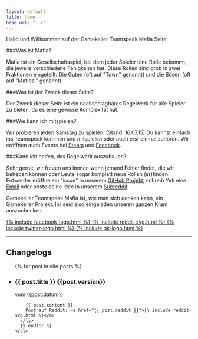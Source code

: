 ```yaml
---
layout: default
title: home
base_url: "../"
---
```


Hallo und Willkommen auf der Gamekeller Teamspeak Mafia Seite!

###Was ist Mafia?

Mafia ist ein Gesellschaftsspiel, bei dem jeder Spieler eine Rolle bekommt, die jeweils verschiedene Fähigkeiten hat.
Diese Rollen sind grob in zwei Fraktionen eingeteilt: Die Guten (oft auf "Town" genannt) und die Bösen (oft auf "Mafiosi" genannt).

###Was ist der Zweck dieser Seite?

Der Zweck dieser Seite ist ein nachschlagbares Regelwerk für alle Spieler zu bieten, da es eine gewisse Komplexität hat.

###Wie kann ich mitspielen?

Wir probieren jeden Samstag zu spielen. (Stand: 16.07.15) Du kannst einfach ins Teamspeak kommen und mitspielen oder auch erst einmal zuhören. Wir eröffnen auch Events bei [Steam](http://steamcommunity.com/groups/gamekeller#events) und [Facebook](https://www.facebook.com/groups/178919188822122/events/). 

###Kann ich helfen, das Regelwerk auszubauen?

Sehr gerne, wir freuen uns immer, wenn jemand Fehler findet, die wir beheben können oder Leute sogar komplett neue Rollen (er)finden. Entwerder eröffne ein "issue" in unserem [GitHub Projekt](https://github.com/gamekeller/mafia), schreib Yeti eine [Email](mailto:yeti@gamekeller.net) oder poste deine Idee in unserem [Subreddit](https://www.reddit.com/r/gamekeller).

Gamekeller Teamspeak Mafia ist, wie man sich denken kann, ein Gamekeller Projekt. Ihr seid also eingeladen unseren ganzen Kram auszuchecken:

<div>
<a href="https://www.facebook.com/gamekeller.de" class="embed"> {% include facebook-logo.html %} </a>
<a href="https://www.reddit.com/r/gamekeller" class="embed"> {% include reddit-svg.html %} </a>
<a href="https://twitter.com/gamekeller" class="embed"> {% include twitter-logo.html %} </a>
<a href="https://gamekeller.net/" class="embed"> {% include gk-logo.html %} </a>
</div>

---
<a class="anchor" href="#changelogs" name="changelogs"></a>
<h2> Changelogs </h2>



<div>
	<ul>
	  {% for post in site.posts %}
	  <li class="post-container">
		<h3 class="post-h">{{ post.title }} {{post.version}}</h3> 
		<span class="post-date">vom {{post.datum}} </span>
		
		{{ post.content }}
		Post auf Reddit: <a href="{{ post.reddit }}">{% include reddit-svg.html %}</a>
	  </li>
	  {% endfor %}
	</ul>
</div>
